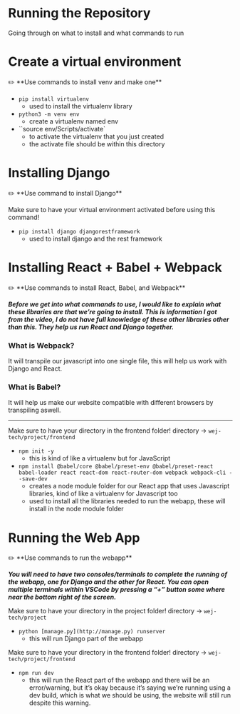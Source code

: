 # Running the Repository
Going through on what to install and what commands to run

# Create a virtual environment

<aside>
✏️ **Use commands to install venv and make one**

- `pip install virtualenv`
    - used to install the virtualenv library
- `python3 -m venv env`
    - create a virtualenv named env
- ``source env/Scripts/activate`
    - to activate the virtualenv that you just created
    - the activate file should be within this directory
</aside>

# Installing Django

<aside>
✏️ **Use command to install Django**

Make sure to have your virtual environment activated before using this command!

- `pip install django djangorestframework`
    - used to install django and the rest framework
</aside>

# Installing React + Babel + Webpack

<aside>
✏️ **Use commands to install React, Babel, and Webpack**

***Before we get into what commands to use, I would like to explain what these libraries are that we’re going to install. This is information I got from the video, I do not have full knowledge of these other libraries other than this. They help us run React and Django together.***

### What is Webpack?

It will transpile our javascript into one single file, this will help us work with Django and React.

### What is Babel?

It will help us make our website compatible with different browsers by transpiling aswell.

---

Make sure to have your directory in the frontend folder! directory → `wej-tech/project/frontend`

- `npm init -y`
    - this is kind of like a virtualenv but for JavaScript
- `npm install @babel/core @babel/preset-env @babel/preset-react babel-loader react react-dom react-router-dom webpack webpack-cli --save-dev`
    - creates a node module folder for our React app that uses Javascript libraries, kind of like a virtualenv for Javascript too
    - used to install all the libraries needed to run the webapp, these will install in the node module folder
</aside>

# Running the Web App

<aside>
✏️ **Use commands to run the webapp**

***You will need to have two consoles/terminals to complete the running of the webapp, one for Django and the other for React. You can open multiple terminals within VSCode by pressing a “+” button some where near the bottom right of the screen.***

Make sure to have your directory in the project folder! directory → `wej-tech/project`

- `python [manage.py](http://manage.py) runserver`
    - this will run Django part of the webapp

Make sure to have your directory in the frontend folder! directory → `wej-tech/project/frontend`

- `npm run dev`
    - this will run the React part of the webapp and there will be an error/warning, but it’s okay because it’s saying we’re running using a dev build, which is what we should be using, the website will still run despite this warning.
</aside>
